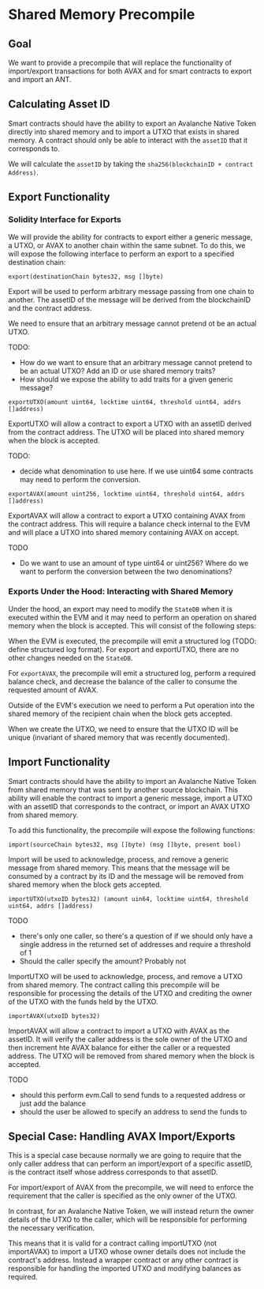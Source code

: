 # Shared Memory Precompile

## Goal

We want to provide a precompile that will replace the functionality of import/export transactions for both AVAX and for smart contracts to export and import an ANT.

## Calculating Asset ID

Smart contracts should have the ability to export an Avalanche Native Token directly into shared memory and to import a UTXO that exists in shared memory. A contract should only be able to interact with the `assetID` that it corresponds to.

We will calculate the `assetID` by taking the `sha256(blockchainID + contract Address)`.

## Export Functionality

### Solidity Interface for Exports

We will provide the ability for contracts to export either a generic message, a UTXO, or AVAX to another chain within the same subnet. To do this, we will expose the following interface to perform an export to a specified destination chain:

```sol
export(destinationChain bytes32, msg []byte)
```

Export will be used to perform arbitrary message passing from one chain to another. The assetID of the message will be derived from the blockchainID and the contract address.

We need to ensure that an arbitrary message cannot pretend ot be an actual UTXO.

TODO:
- How do we want to ensure that an arbitrary message cannot pretend to be an actual UTXO? Add an ID or use shared memory traits?
- How should we expose the ability to add traits for a given generic message?

```sol
exportUTXO(amount uint64, locktime uint64, threshold uint64, addrs []address)
```

ExportUTXO will allow a contract to export a UTXO with an assetID derived from the contract address. The UTXO will be placed into shared memory when the block is accepted.

TODO:
- decide what denomination to use here. If we use uint64 some contracts may need to perform the conversion.

```sol
exportAVAX(amount uint256, locktime uint64, threshold uint64, addrs []address)
```

ExportAVAX will allow a contract to export a UTXO containing AVAX from the contract address. This will require a balance check internal to the EVM and will place a UTXO into shared memory containing AVAX on accept.

TODO
- Do we want to use an amount of type uint64 or uint256? Where do we want to perform the conversion between the two denominations? 

### Exports Under the Hood: Interacting with Shared Memory

Under the hood, an export may need to modify the `StateDB` when it is executed within the EVM and it may need to perform an operation on shared memory when the block is accepted. This will consist of the following steps:

When the EVM is executed, the precompile will emit a structured log (TODO: define structured log format). For export and exportUTXO, there are no other changes needed on the `StateDB`.

For `exportAVAX`, the precompile will emit a structured log, perform a required balance check, and decrease the balance of the caller to consume the requested amount of AVAX.

Outside of the EVM's execution we need to perform a Put operation into the shared memory of the recipient chain when the block gets accepted.

When we create the UTXO, we need to ensure that the UTXO ID will be unique (invariant of shared memory that was recently documented).

## Import Functionality

Smart contracts should have the ability to import an Avalanche Native Token from shared memory that was sent by another source blockchain. This ability will enable the contract to import a generic message, import a UTXO with an assetID that corresponds to the contract, or import an AVAX UTXO from shared memory.

To add this functionality, the precompile will expose the following functions:

```sol
import(sourceChain bytes32, msg []byte) (msg []byte, present bool)
```

Import will be used to acknowledge, process, and remove a generic message from shared memory. This means that the message will be consumed by a contract by its ID and the message will be removed from shared memory when the block gets accepted.

```sol
importUTXO(utxoID bytes32) (amount uin64, locktime uint64, threshold uint64, addrs []address)
```

TODO
- there's only one caller, so there's a question of if we should only have a single address in the returned set of addresses and require a threshold of 1
- Should the caller specify the amount? Probably not

ImportUTXO will be used to acknowledge, process, and remove a UTXO from shared memory. The contract calling this precompile will be responsible for processing the details of the UTXO and crediting the owner of the UTXO with the funds held by the UTXO.

```sol
importAVAX(utxoID bytes32)
```

ImportAVAX will allow a contract to import a UTXO with AVAX as the assetID. It will verify the caller address is the sole owner of the UTXO and then increment hte AVAX balance for either the caller or a requested address. The UTXO will be removed from shared memory when the block is accepted.

TODO
- should this perform evm.Call to send funds to a requested address or just add the balance
- should the user be allowed to specify an address to send the funds to

## Special Case: Handling AVAX Import/Exports

This is a special case because normally we are going to require that the only caller address that can perform an import/export of a specific assetID, is the contract itself whose address corresponds to that assetID.

For import/export of AVAX from the precompile, we will need to enforce the requirement that the caller is specified as the only owner of the UTXO.

In contrast, for an Avalanche Native Token, we will instead return the owner details of the UTXO to the caller, which will be responsible for performing the necessary verification.

This means that it is valid for a contract calling importUTXO (not importAVAX) to import a UTXO whose owner details does not include the contract's address. Instead a wrapper contract or any other contract is responsible for handling the imported UTXO and modifying balances as required.
